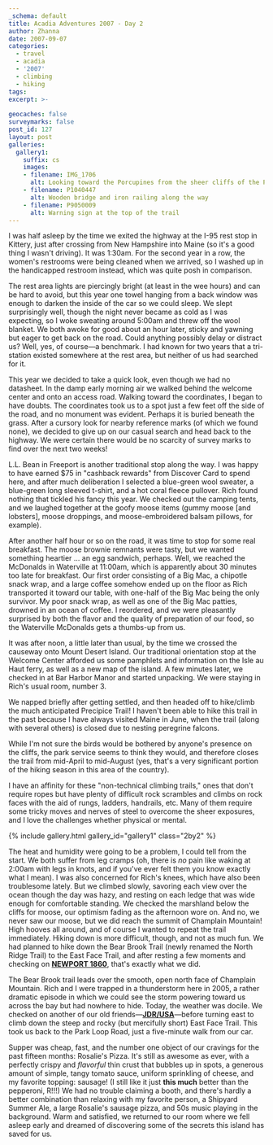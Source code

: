 ```yaml
---
_schema: default
title: Acadia Adventures 2007 - Day 2
author: Zhanna
date: 2007-09-07
categories:
  - travel
  - acadia
  - '2007'
  - climbing
  - hiking
tags:
excerpt: >- 
  
geocaches: false
surveymarks: false
post_id: 127
layout: post
galleries:
  gallery1:
    suffix: cs
    images: 
    - filename: IMG_1706
      alt: Looking toward the Porcupines from the sheer cliffs of the Precipice
    - filename: P1040447
      alt: Wooden bridge and iron railing along the way    
    - filename: P9050009
      alt: Warning sign at the top of the trail         
---
```


I was half asleep by the time we exited the highway at the I-95 rest stop in Kittery, just after crossing from New Hampshire into Maine (so it's a good thing I wasn't driving).  It was 1:30am.  For the second year in a row, the women's restrooms were being cleaned when we arrived, so I washed up in the handicapped restroom instead, which was quite posh in comparison.

The rest area lights are piercingly bright (at least in the wee hours) and can be hard to avoid, but this year one towel hanging from a back window was enough to darken the inside of the car so we could sleep.  We slept surprisingly well, though the night never became as cold as I was expecting, so I woke sweating around 5:00am and threw off the wool blanket.  We both awoke for good about an hour later, sticky and yawning but eager to get back on the road.  Could anything possibly delay or distract us?  Well, yes, of course—a benchmark.  I had known for two years that a tri-station existed somewhere at the rest area, but neither of us had searched for it.  

This year we decided to take a quick look, even though we had no datasheet.  In the damp early morning air we walked behind the welcome center and onto an access road.  Walking toward the coordinates, I began to have doubts.  The coordinates took us to a spot just a few feet off the side of the road, and no monument was evident.  Perhaps it is buried beneath the grass.  After a cursory look for nearby reference marks (of which we found none), we decided to give up on our casual search and head back to the highway.  We were certain there would be no scarcity of survey marks to find over the next two weeks!

L.L. Bean in Freeport is another traditional stop along the way.  I was happy to have earned $75 in "cashback rewards" from Discover Card to spend here, and after much deliberation I selected a blue-green wool sweater, a blue-green long sleeved t-shirt, and a hot coral fleece pullover.  Rich found nothing that tickled his fancy this year.  We checked out the camping tents, and we laughed together at the goofy moose items (gummy moose [and lobsters], moose droppings, and moose-embroidered balsam pillows, for example).  

After another half hour or so on the road, it was time to stop for some real breakfast.  The moose brownie remnants were tasty, but we wanted something heartier ... an egg sandwich, perhaps.  Well, we reached the McDonalds in Waterville at 11:00am, which is apparently about 30 minutes too late for breakfast.  Our first order consisting of a Big Mac, a chipotle snack wrap, and a large coffee somehow ended up on the floor as Rich transported it toward our table, with one-half of the Big Mac being the only survivor.  My poor snack wrap, as well as one of the Big Mac patties, drowned in an ocean of coffee.  I reordered, and we were pleasantly surprised by both the flavor and the quality of preparation of our food, so the Waterville McDonalds gets a thumbs-up from us.

It was after noon, a little later than usual, by the time we crossed the causeway onto Mount Desert Island.  Our traditional orientation stop at the Welcome Center afforded us some pamphlets and information on the Isle au Haut ferry, as well as a new map of the island.   A few minutes later, we checked in at Bar Harbor Manor and started unpacking.  We were staying in Rich's usual room, number 3.

We napped briefly after getting settled, and then headed off to hike/climb the much anticipated Precipice Trail!  I haven't been able to hike this trail in the past because I have always visited Maine in June, when the trail (along with several others) is closed due to nesting peregrine falcons.  

While I'm not sure the birds would be bothered by anyone's presence on the cliffs, the park service seems to think they would, and therefore closes the trail from mid-April to mid-August (yes, that's a very significant portion of the hiking season in this area of the country).  

I have an affinity for these "non-technical climbing trails," ones that don't require ropes but have plenty of difficult rock scrambles and climbs on rock faces with the aid of rungs, ladders, handrails, etc.  Many of them require some tricky moves and nerves of steel to overcome the sheer exposures, and I love the challenges whether physical or mental.

{% include gallery.html gallery_id="gallery1" class="2by2" %}

The heat and humidity were going to be a problem, I could tell from the start.  We both suffer from leg cramps (oh, there is _no_ pain like waking at 2:00am with legs in knots, and if you've ever felt them you know exactly what I mean).  I was also concerned for Rich's knees, which have also been troublesome lately.  But we climbed slowly, savoring each view over the ocean though the day was hazy, and resting on each ledge that was wide enough for comfortable standing.  We checked the marshland below the cliffs for moose, our optimism fading as the afternoon wore on.  And no, we never saw our moose, but we did reach the summit of Champlain Mountain!  High hooves all around, and of course I wanted to repeat the trail immediately.  Hiking down is more difficult, though, and not as much fun.  We had planned to hike down the Bear Brook Trail (newly renamed the North Ridge Trail) to the East Face Trail, and after resting a few moments and checking on [**NEWPORT 1860**](https://thesurveystation.netlify.app/surveymarks/pe1780/), that's exactly what we did.

The Bear Brook trail leads over the smooth, open north face of Champlain Mountain.  Rich and I were trapped in a thunderstorm here in 2005, a rather dramatic episode in which we could see the storm powering toward us across the bay but had nowhere to hide.  Today, the weather was docile.  We checked on another of our old friends—[**JDR/USA**](https://thesurveystation.netlify.app/surveymarks/jdrusa/)—before turning east to climb down the steep and rocky (but mercifully short) East Face Trail.  This took us back to the Park Loop Road, just a five-minute walk from our car.

Supper was cheap, fast, and the number one object of our cravings for the past fifteen months: Rosalie's Pizza.  It's still as awesome as ever, with a perfectly crispy and _flavorful_ thin crust that bubbles up in spots, a generous amount of simple, tangy tomato sauce, uniform sprinkling of cheese, and my favorite topping: sausage!  (I still like it just **this much** better than the pepperoni, R!!!)  We had no trouble claiming a booth, and there's hardly a better combination than relaxing with my favorite person, a Shipyard Summer Ale, a large Rosalie's sausage pizza, and 50s music playing in the background.  Warm and satisfied, we returned to our room where we fell asleep early and dreamed of discovering some of the secrets this island has saved for us.
